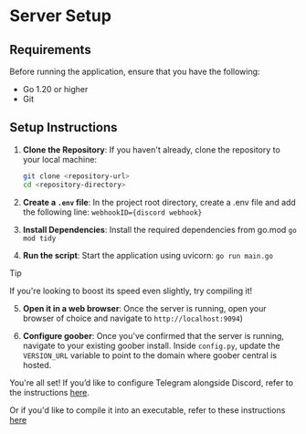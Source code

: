 # Server Setup

## Requirements
Before running the application, ensure that you have the following:

- Go 1.20 or higher
- Git

## Setup Instructions

1. **Clone the Repository**:
   If you haven't already, clone the repository to your local machine:
   ```bash
   git clone <repository-url>
   cd <repository-directory>

2. **Create a `.env` file**:
    In the project root directory, create a .env file and add the following line:
    `webhookID={discord webhook}`

3. **Install Dependencies**:
    Install the required dependencies from go.mod
   `go mod tidy`

4. **Run the script**:
    Start the application using uvicorn:
   ``go run main.go``

> [!TIP]
> If you're looking to boost its speed even slightly, try compiling it!

5. **Open it in a web browser**:
    Once the server is running, open your browser of choice and navigate to `http://localhost:9094`)

6. **Configure goober**:
    Once you've confirmed that the server is running, navigate to your existing goober install. Inside `config.py`, update the `VERSION_URL` variable to point to the domain where goober central is hosted.

You're all set!
If you’d like to configure Telegram alongside Discord, refer to the instructions [here](https://github.com/WhatDidYouExpect/goober-central/blob/master/TELEGRAM.md).

Or if you'd like to compile it into an executable, refer to these instructions [here](https://github.com/WhatDidYouExpect/goober-central/blob/master/COMPILING.md)

